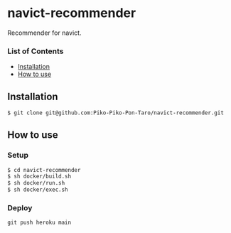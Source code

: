 # navict-recommender
Recommender for navict.

### List of Contents
* [Installation](https://github.com/Piko-Piko-Pon-Taro/navict-recommender#installation)
* [How to use](https://github.com/Piko-Piko-Pon-Taro/navict-recommender#how-to-use)

## Installation
```bash
$ git clone git@github.com:Piko-Piko-Pon-Taro/navict-recommender.git
```

## How to use
### Setup
```bash
$ cd navict-recommender
$ sh docker/build.sh
$ sh docker/run.sh
$ sh docker/exec.sh
```

### Deploy
```
git push heroku main
```